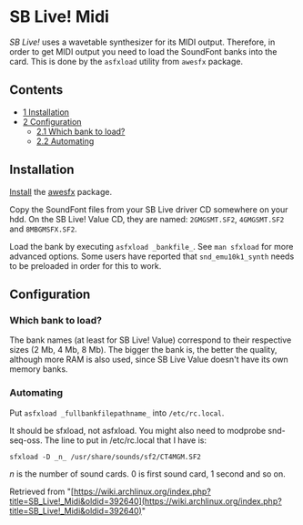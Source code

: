 # SB Live! Midi

_SB Live!_ uses a wavetable synthesizer for its MIDI output. Therefore, in order to get MIDI output you need to load the SoundFont banks into the card. This is done by the `asfxload` utility from `awesfx` package.

## Contents

*   [1 Installation](#Installation)
*   [2 Configuration](#Configuration)
    *   [2.1 Which bank to load?](#Which_bank_to_load.3F)
    *   [2.2 Automating](#Automating)

## Installation

[Install](/index.php/Install "Install") the [awesfx](https://aur.archlinux.org/packages/awesfx/) package.

Copy the SoundFont files from your SB Live driver CD somewhere on your hdd. On the SB Live! Value CD, they are named: `2GMGSMT.SF2`, `4GMGSMT.SF2` and `8MBGMSFX.SF2`.

Load the bank by executing `asfxload _bankfile_`. See `man sfxload` for more advanced options. Some users have reported that `snd_emu10k1_synth` needs to be preloaded in order for this to work.

## Configuration

### Which bank to load?

The bank names (at least for SB Live! Value) correspond to their respective sizes (2 Mb, 4 Mb, 8 Mb). The bigger the bank is, the better the quality, although more RAM is also used, since SB Live Value doesn't have its own memory banks.

### Automating

Put `asfxload _fullbankfilepathname_` into `/etc/rc.local`.

It should be sfxload, not asfxload. You might also need to modprobe snd-seq-oss. The line to put in /etc/rc.local that I have is:

```
sfxload -D _n_ /usr/share/sounds/sf2/CT4MGM.SF2

```

_n_ is the number of sound cards. 0 is first sound card, 1 second and so on.

Retrieved from "[https://wiki.archlinux.org/index.php?title=SB_Live!_Midi&oldid=392640](https://wiki.archlinux.org/index.php?title=SB_Live!_Midi&oldid=392640)"